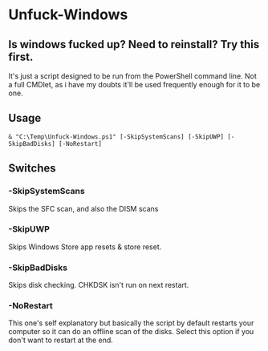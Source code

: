 # Unfuck-Windows
Is windows fucked up? Need to reinstall? Try this first.
---

It's just a script designed to be run from the PowerShell command line.  Not a full CMDlet, as i have my doubts it'll be used frequently enough for it to be one.

## Usage

```
& "C:\Temp\Unfuck-Windows.ps1" [-SkipSystemScans] [-SkipUWP] [-SkipBadDisks] [-NoRestart]
```

## Switches
### -SkipSystemScans
Skips the SFC scan, and also the DISM scans


### -SkipUWP
Skips Windows Store app resets & store reset.


### -SkipBadDisks
Skips disk checking. CHKDSK isn't run on next restart.


### -NoRestart
This one's self explanatory but basically the script by default restarts your computer so it can do an offline scan of the disks. Select this option if you don't want to restart at the end.